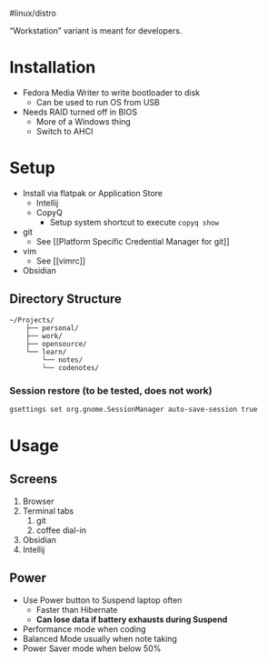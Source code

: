 #linux/distro

“Workstation” variant is meant for developers. 
# Installation
- Fedora Media Writer to write bootloader to disk
	- Can be used to run OS from USB
- Needs RAID turned off in BIOS
	- More of a Windows thing
	- Switch to AHCI

# Setup
- Install via flatpak or Application Store
	- Intellij
	- CopyQ
		- Setup system shortcut to execute `copyq show`
- git
	- See [[Platform Specific Credential Manager for git]]
- vim 
	- See [[vimrc]]
- Obsidian
## Directory Structure
```
~/Projects/ 
	├── personal/ 
	├── work/ 
	├── opensource/ 
	└── learn/
		└── notes/
		└── codenotes/
```

### Session restore (to be tested, does not work)
```bash
gsettings set org.gnome.SessionManager auto-save-session true
```
# Usage
## Screens
1. Browser
2. Terminal tabs 
	1. git
	2. coffee dial-in
3. Obsidian
4. Intellij

## Power
- Use Power button to Suspend laptop often
	- Faster than Hibernate
	- **Can lose data if battery exhausts during Suspend**
- Performance mode when coding
- Balanced Mode usually when note taking
- Power Saver mode when below 50%